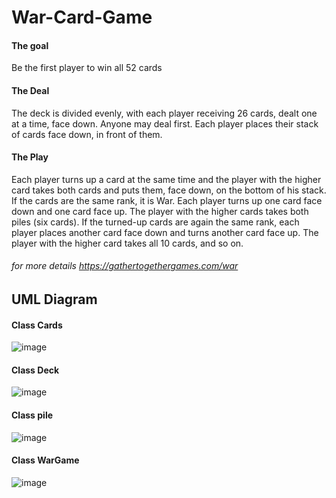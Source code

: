 # War-Card-Game 
#### The goal
Be the first player to win all 52 cards
#### The Deal
The deck is divided evenly, with each player receiving 26 cards, dealt one at a time, face down. Anyone may deal first. Each player places their stack of cards face down, in front of them.

#### The Play

Each player turns up a card at the same time and the player with the higher card takes both cards and puts them, face down, on the bottom of his stack.
If the cards are the same rank, it is War. Each player turns up one card face down and one card face up. The player with the higher cards takes both piles (six cards). If the turned-up cards are again the same rank, each player places another card face down and turns another card face up. The player with the higher card takes all 10 cards, and so on.
###### for more details <https://gathertogethergames.com/war>


## UML Diagram


#### Class Cards
![image](https://user-images.githubusercontent.com/67281513/164540714-ca8d45ea-7269-4eb8-8d34-5286edcbc453.png)

#### Class Deck
![image](https://user-images.githubusercontent.com/67281513/164540897-0b3ef935-39fa-4cf2-b62b-155adcb876c9.png)

#### Class pile
![image](https://user-images.githubusercontent.com/67281513/164541004-d421d5a0-5c97-4ddf-b2b6-c9a9546df711.png)

#### Class WarGame
![image](https://user-images.githubusercontent.com/67281513/164541148-47fa700b-b3bb-4e59-8a5f-e5b9a31d07e9.png)
